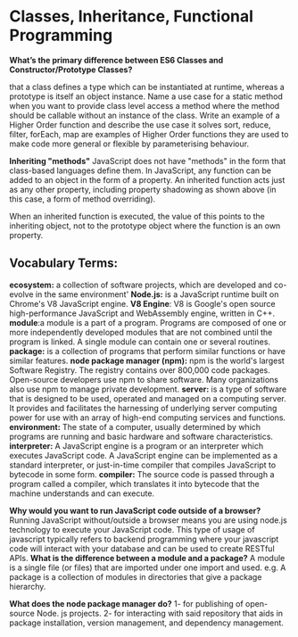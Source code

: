 # Classes, Inheritance, Functional Programming

**What’s the primary difference between ES6 Classes and Constructor/Prototype Classes?**

that a class defines a type which can be instantiated at runtime, whereas a prototype is itself an object instance.
Name a use case for a static method
when you want to provide class level access a method where the method should be callable without an instance of the class.
Write an example of a Higher Order function and describe the use case it solves
sort, reduce, filter, forEach, map are examples of Higher Order functions
they are used to make code more general or flexible by parameterising behaviour.

**Inheriting "methods"**
JavaScript does not have "methods" in the form that class-based languages define them. In JavaScript, any function can be added to an object in the form of a property. An inherited function acts just as any other property, including property shadowing as shown above (in this case, a form of method overriding).

When an inherited function is executed, the value of this points to the inheriting object, not to the prototype object where the function is an own property.

## Vocabulary Terms:
**ecosystem:** a collection of software projects, which are developed and co-evolve in the same environment' 
**Node.js:** is a JavaScript runtime built on Chrome's V8 JavaScript engine.
**V8 Engine**: V8 is Google's open source high-performance JavaScript and WebAssembly engine, written in C++. 
**module**:a module is a part of a program. Programs are composed of one or more independently developed modules that are not combined until the program is linked. A single module can contain one or several routines. 
**package:** is a collection of programs that perform similar functions or have similar features. 
**node package manager (npm):** npm is the world's largest Software Registry. The registry contains over 800,000 code packages. Open-source developers use npm to share software. Many organizations also use npm to manage private development.
**server:** is a type of software that is designed to be used, operated and managed on a computing server. It provides and facilitates the harnessing of underlying server computing power for use with an array of high-end computing services and functions. 
**environment:** The state of a computer, usually determined by which programs are running and basic hardware and software characteristics. 
**interpreter:** A JavaScript engine is a program or an interpreter which executes JavaScript code. A JavaScript engine can be implemented as a standard interpreter, or just-in-time compiler that compiles JavaScript to bytecode in some form. 
**compiler:** The source code is passed through a program called a compiler, which translates it into bytecode that the machine understands and can execute.


**Why would you want to run JavaScript code outside of a browser?**
Running JavaScript without/outside a browser means you are using node.js technology to execute your JavaScript code. This type of usage of javascript typically refers to backend programming where your javascript code will interact with your database and can be used to create RESTful APIs.
**What is the difference between a module and a package?**
A module is a single file (or files) that are imported under one import and used. e.g. A package is a collection of modules in directories that give a package hierarchy.

**What does the node package manager do?**
 1- for publishing of open-source Node. js projects.
 2- for interacting with said repository that aids in package installation, version management, and dependency management.

